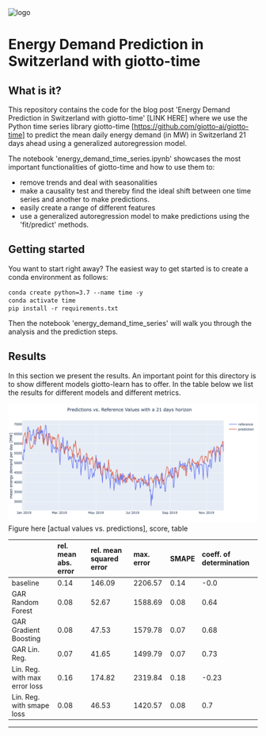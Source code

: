 <img src="https://www.giotto.ai/static/vector/logo.svg" alt="logo" width="850"/>

# Energy Demand Prediction in Switzerland with giotto-time

## What is it?
This repository contains the code for the blog post 'Energy Demand Prediction in Switzerland with giotto-time' [LINK HERE] where we use the Python time series library giotto-time [https://github.com/giotto-ai/giotto-time] to predict the mean daily energy demand (in MW) in Switzerland 21 days ahead using a generalized autoregression model. 

The notebook 'energy_demand_time_series.ipynb' showcases the most important functionalities of giotto-time and how to use them to:
* remove trends and deal with seasonalities
* make a causality test and thereby find the ideal shift between one time series and another to make predictions.
* easily create a range of different features
* use a generalized autoregression model to make predictions using the 'fit/predict' methods.

## Getting started
You want to start right away? The easiest way to get started is to create a conda environment as follows:
```
conda create python=3.7 --name time -y
conda activate time
pip install -r requirements.txt
```
Then the notebook 'energy_demand_time_series' will walk you through the analysis and the prediction steps.

## Results
In this section we present the results. An important point for this directory is to show different models giotto-learn has to offer. In the table below we list the results for different models and different metrics.

![alt text](data/figures/comparison.png)
Figure here [actual values vs. predictions], score, table


|                               | rel. mean abs. error   | rel. mean squared error   | max. error   | SMAPE   | coeff. of determination   |
|:------------------------------|:-----------------------|:--------------------------|:-------------|:--------|:--------------------------|
| baseline                      | 0.14                   | 146.09                    | 2206.57      | 0.14    | -0.0                      |
| GAR Random Forest             | 0.08                   | 52.67                     | 1588.69      | 0.08    | 0.64                      |
| GAR Gradient Boosting         | 0.08                   | 47.53                     | 1579.78      | 0.07    | 0.68                      |
| GAR Lin. Reg.                 | 0.07                   | 41.65                     | 1499.79      | 0.07    | 0.73                      |
| Lin. Reg. with max error loss | 0.16                   | 174.82                    | 2319.84      | 0.18    | -0.23                     |
| Lin. Reg. with smape loss     | 0.08                   | 46.53                     | 1420.57      | 0.08    | 0.7                       |

---


